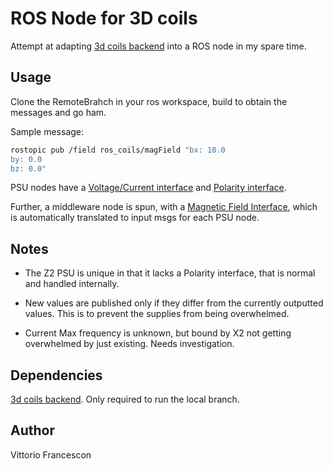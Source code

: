 # ROS Node for 3D coils

Attempt at adapting [3d coils backend](https://github.com/vfrancescon/coil_manipulator) into a ROS node in my spare time.

## Usage

Clone the RemoteBrahch in your ros workspace, build to obtain the messages and go ham.

Sample message:

```bash
rostopic pub /field ros_coils/magField "bx: 10.0
by: 0.0
bz: 0.0" 
```

PSU nodes have a [Voltage/Current interface](msg/VI.msg) and [Polarity interface](msg/Polarity.msg).

Further, a middleware node is spun, with a [Magnetic Field Interface](msg/magField.msg), which is automatically translated to input msgs for each PSU node.

## Notes

* The Z2 PSU is unique in that it lacks a Polarity interface, that is normal and handled internally.

* New values are published only if they differ from the currently outputted values. This is to prevent the supplies from being overwhelmed.

* Current Max frequency is unknown, but bound by X2 not getting overwhelmed by just existing. Needs investigation.

## Dependencies

[3d coils backend](https://github.com/vfrancescon/coil_manipulator). Only required to run the local branch.

## Author

Vittorio Francescon
